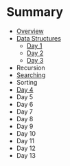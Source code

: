 # Summary

* [Overview](README.md)
* [Data Structures](data-structures.md)
  * [Day 1](day-1.md)
  * [Day 2](day-2.md)
  * [Day 3](day-3.md)
* Recursion
* [Searching](searching-algorithm.md)
* Sorting
* [Day 4](day-4.md)
* Day 5
* Day 6
* Day 7
* Day 8
* Day 9
* Day 10
* Day 11
* Day 12
* Day 13

